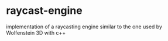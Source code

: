 # raycast-engine
implementation of a raycasting engine similar to the one used by Wolfenstein 3D with c++
